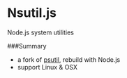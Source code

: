 Nsutil.js
===
Node.js system utilities

###Summary

* a fork of [psutil](https://code.google.com/p/psutil/), rebuild with Node.js
* support Linux & OSX








